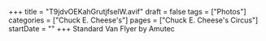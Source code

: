 +++
title = "T9jdvOEKahGrutjfselW.avif"
draft = false
tags = ["Photos"]
categories = ["Chuck E. Cheese's"]
pages = ["Chuck E. Cheese's Circus"]
startDate = ""
+++
Standard Van Flyer by Amutec
